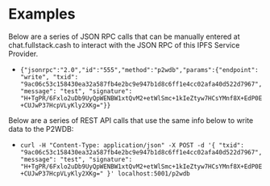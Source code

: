 # Examples

Below are a series of JSON RPC calls that can be manually entered at chat.fullstack.cash to interact with the JSON RPC of this IPFS Service Provider.

- `{"jsonrpc":"2.0","id":"555","method":"p2wdb","params":{"endpoint": "write", "txid": "9ac06c53c158430ea32a587fb4e2bc9e947b1d8c6ff1e4cc02afa40d522d7967", "message": "test", "signature": "H+TgPR/6Fxlo2uDb9UyQpWENBW1xtQvM2+etWlSmc+1kIeZtyw7HCsYMnf8X+EdP0E+CUJwP37HcpVLyKly2XKg="}}`

Below are a series of REST API calls that use the same info below to write data to the P2WDB:

- `curl -H "Content-Type: application/json" -X POST -d '{ "txid": "9ac06c53c158430ea32a587fb4e2bc9e947b1d8c6ff1e4cc02afa40d522d7967", "message": "test", "signature": "H+TgPR/6Fxlo2uDb9UyQpWENBW1xtQvM2+etWlSmc+1kIeZtyw7HCsYMnf8X+EdP0E+CUJwP37HcpVLyKly2XKg=" }' localhost:5001/p2wdb`
